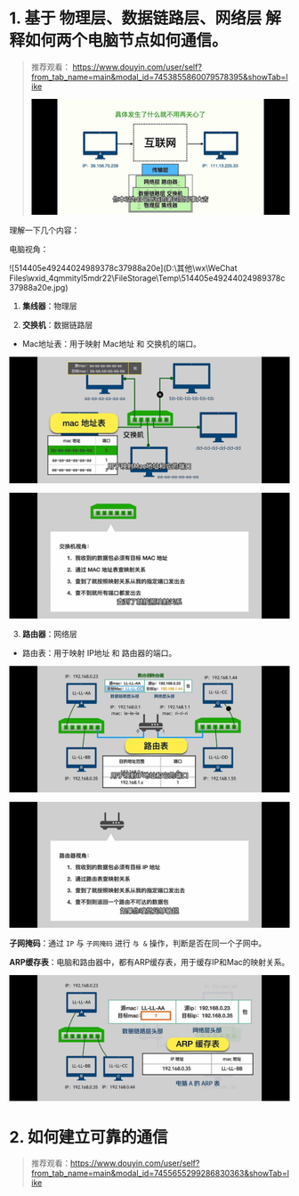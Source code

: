 # 1. 基于 物理层、数据链路层、网络层 解释如何两个电脑节点如何通信。

> 推荐观看： https://www.douyin.com/user/self?from_tab_name=main&modal_id=7453855860079578395&showTab=like
>
> ![image-20250105150620589](https://raw.githubusercontent.com/xupengboo/xupengboo-picture/main/img/image-20250105150620589.png)

理解一下几个内容：

电脑视角：

![514405e49244024989378c37988a20e](D:\其他\wx\WeChat Files\wxid_4qmmityl5mdr22\FileStorage\Temp\514405e49244024989378c37988a20e.jpg)

1. **集线器**：物理层

   

2. **交换机**：数据链路层

- Mac地址表：用于映射 Mac地址 和 交换机的端口。

![6477ac35810b2e9486a6c2f03db006a](https://raw.githubusercontent.com/xupengboo/xupengboo-picture/main/img/6477ac35810b2e9486a6c2f03db006a.jpg)

![e44df3c062f3248622d341b57eab051](https://raw.githubusercontent.com/xupengboo/xupengboo-picture/main/img/e44df3c062f3248622d341b57eab051.jpg)



3. **路由器**：网络层

- 路由表：用于映射 IP地址 和 路由器的端口。

![873f8773ee0a9a0f2332fbe5e6ad5ef](https://raw.githubusercontent.com/xupengboo/xupengboo-picture/main/img/873f8773ee0a9a0f2332fbe5e6ad5ef.jpg)

![afe7c93a207f008ad94ec7ac3a791f4](https://raw.githubusercontent.com/xupengboo/xupengboo-picture/main/img/afe7c93a207f008ad94ec7ac3a791f4.jpg)



**子网掩码**：通过 `IP` 与 `子网掩码` 进行 `与 &` 操作，判断是否在同一个子网中。

**ARP缓存表**：电脑和路由器中，都有ARP缓存表，用于缓存IP和Mac的映射关系。

![294dd9638496d55023205c4d62125d7](https://raw.githubusercontent.com/xupengboo/xupengboo-picture/main/img/294dd9638496d55023205c4d62125d7.jpg)





# 2. 如何建立可靠的通信

> 推荐观看：https://www.douyin.com/user/self?from_tab_name=main&modal_id=7455655299286830363&showTab=like